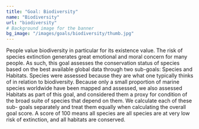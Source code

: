 ```yaml
---
title: "Goal: Biodiversity"
name: "Biodiversity"
url: "biodiversity"
# Background image for the banner
bg_image: "/images/goals/biodiversity/thumb.jpg"
---
```


People value biodiversity in particular for its existence value. The risk of species extinction generates great emotional and moral concern for many people. As such, this goal assesses the conservation status of species based on the best available global data through two sub-goals: Species and Habitats. Species were assessed because they are what one typically thinks of in relation to biodiversity. Because only a small proportion of marine species worldwide have been mapped and assessed, we also assessed Habitats as part of this goal, and considered them a proxy for condition of the broad suite of species that depend on them. We calculate each of these sub- goals separately and treat them equally when calculating the overall goal score. A score of 100 means all species are all species are at very low risk of extinction, and all habitats are conserved.

